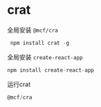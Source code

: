 # crat

全局安装 `@mcf/cra`

```js
 npm install crat -g
```

全局安装 `create-react-app` 

```js
npm install create-react-app
```

运行crat

```js
@mcf/cra
```